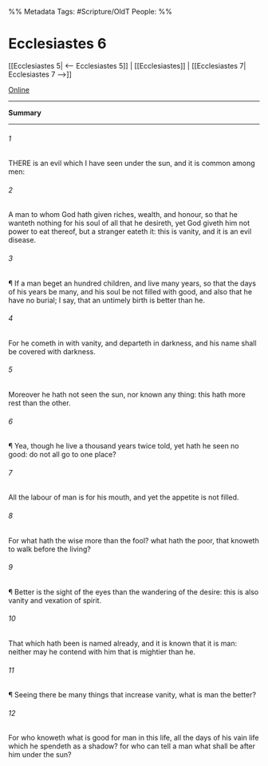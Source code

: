 

%% Metadata
Tags: #Scripture/OldT
People: 
%%
# Ecclesiastes 6
[[Ecclesiastes 5| <-- Ecclesiastes 5]] | [[Ecclesiastes]] | [[Ecclesiastes 7| Ecclesiastes 7 -->]]

[Online](https://churchofjesuschrist.org/study/scriptures/ot/eccl/6?lang=eng)

---
__Summary__



---

###### 1
THERE is an evil which I have seen under the sun, and it is common among men:
###### 2
A man to whom God hath given riches, wealth, and honour, so that he wanteth nothing for his soul of all that he desireth, yet God giveth him not power to eat thereof, but a stranger eateth it: this is vanity, and it is an evil disease.
###### 3
¶ If a man beget an hundred children, and live many years, so that the days of his years be many, and his soul be not filled with good, and also that he have no burial; I say, that an untimely birth is better than he.
###### 4
For he cometh in with vanity, and departeth in darkness, and his name shall be covered with darkness.
###### 5
Moreover he hath not seen the sun, nor known any thing: this hath more rest than the other.
###### 6
¶ Yea, though he live a thousand years twice told, yet hath he seen no good: do not all go to one place?
###### 7
All the labour of man is for his mouth, and yet the appetite is not filled.
###### 8
For what hath the wise more than the fool?  what hath the poor, that knoweth to walk before the living?
###### 9
¶ Better is the sight of the eyes than the wandering of the desire: this is also vanity and vexation of spirit.
###### 10
That which hath been is named already, and it is known that it is man: neither may he contend with him that is mightier than he.
###### 11
¶ Seeing there be many things that increase vanity, what is man the better?
###### 12
For who knoweth what is good for man in this life, all the days of his vain life which he spendeth as a shadow?  for who can tell a man what shall be after him under the sun?



